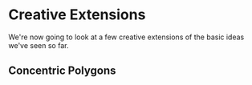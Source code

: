 # Creative Extensions

We're now going to look at a few creative extensions of the basic ideas we've seen so far.

## Concentric Polygons

